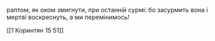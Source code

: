 раптом, як оком змигнути, при останній сурмі: бо засурмить вона і мертві воскреснуть, а ми перемінимось!

[[1 Коринтян 15 51]]